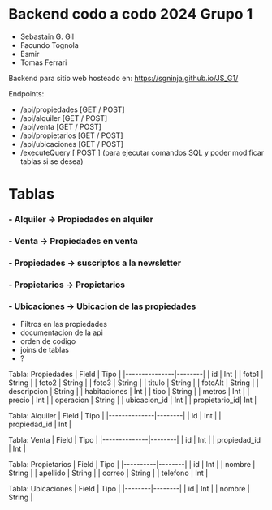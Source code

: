# Backend codo a codo 2024 Grupo 1
-  Sebastain G. Gil
-  Facundo Tognola
-  Esmir
-  Tomas Ferrari

Backend para sitio web hosteado en: https://sgninja.github.io/JS_G1/

Endpoints:
 - /api/propiedades [GET / POST]
 - /api/alquiler [GET / POST]
 - /api/venta [GET / POST]
 - /api/propietarios [GET / POST]
 - /api/ubicaciones [GET / POST]
 - /executeQuery [ POST ] (para ejecutar comandos SQL y poder modificar tablas si se desea)


# Tablas
### - Alquiler -> Propiedades en alquiler
### - Venta -> Propiedades en venta
### - Propiedades -> suscriptos a la newsletter
### - Propietarios -> Propietarios
### - Ubicaciones -> Ubicacion de las propiedades


- Filtros en las propiedades
- documentacion de la api
- orden de codigo
- joins de tablas
- ?

Tabla: Propiedades
| Field         | Tipo   |
|---------------|--------|
| id            | Int    |
| foto1         | String |
| foto2         | String |
| foto3         | String |
| titulo        | String |
| fotoAlt       | String |
| descripcion   | String |
| habitaciones  | Int    |
| tipo          | String |
| metros        | Int    |
| precio        | Int    |
| operacion     | String |
| ubicacion_id  | Int    |
| propietario_id| Int    |


Tabla: Alquiler
| Field        | Tipo   |
|--------------|--------|
| id           | Int    |
| propiedad_id | Int    |


Tabla: Venta
| Field        | Tipo   |
|--------------|--------|
| id           | Int    |
| propiedad_id | Int    |


Tabla: Propietarios
| Field    | Tipo   |
|----------|--------|
| id       | Int    |
| nombre   | String |
| apellido | String |
| correo   | String |
| telefono | Int    |


Tabla: Ubicaciones
| Field  | Tipo   |
|--------|--------|
| id     | Int    |
| nombre | String |
